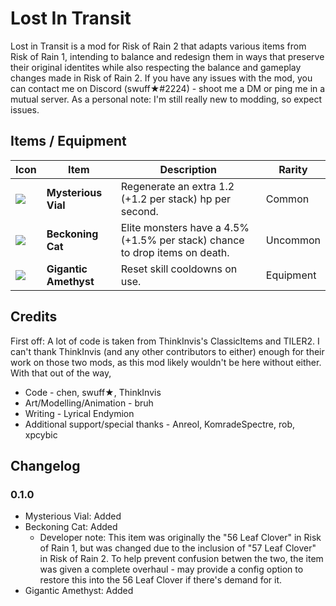 # Lost In Transit
Lost in Transit is a mod for Risk of Rain 2 that adapts various items from Risk of Rain 1, intending to balance and redesign them in ways that preserve their original identites while also respecting the balance and gameplay changes made in Risk of Rain 2.
If you have any issues with the mod, you can contact me on Discord (swuff★#2224) - shoot me a DM or ping me in a mutual server. As a personal note: I'm still really new to modding, so expect issues. 

## Items / Equipment

| Icon | Item | Description | Rarity |
|:-|-|------|-|
|![](https://i.imgur.com/apC9PH6.png) | **Mysterious Vial** | Regenerate an extra 1.2 (+1.2 per stack) hp per second. | Common |
|![](https://i.imgur.com/wxKsSEg.png) | **Beckoning Cat** | Elite monsters have a 4.5% (+1.5% per stack) chance to drop items on death. | Uncommon |
|![](https://i.imgur.com/zqUZXtk.png) | **Gigantic Amethyst** | Reset skill cooldowns on use. | Equipment |


## Credits
First off: A lot of code is taken from ThinkInvis's ClassicItems and TILER2. I can't thank ThinkInvis (and any other contributors to either) enough for their work on those two mods, as this mod likely wouldn't be here without either.
With that out of the way,

* Code - chen, swuff★, ThinkInvis
* Art/Modelling/Animation - bruh
* Writing - Lyrical Endymion
* Additional support/special thanks - Anreol, KomradeSpectre, rob, xpcybic

## Changelog

### 0.1.0
* Mysterious Vial: Added
* Beckoning Cat: Added
  * Developer note: This item was originally the "56 Leaf Clover" in Risk of Rain 1, but was changed due to the inclusion of "57 Leaf Clover" in Risk of Rain 2. To help prevent confusion betwen the two, the item was given a complete overhaul - may provide a config option to restore this into the 56 Leaf Clover if there's demand for it.
* Gigantic Amethyst: Added
